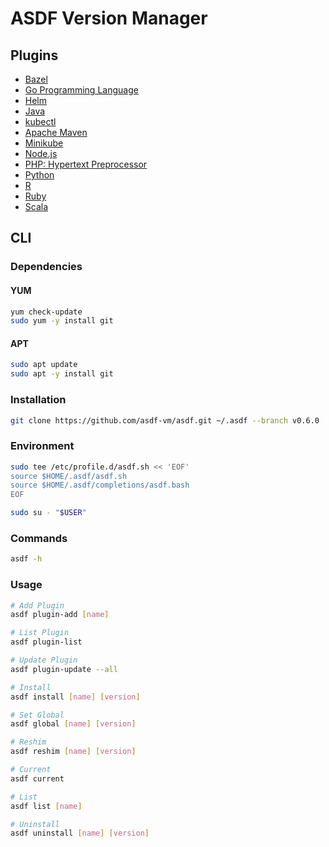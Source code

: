 # ASDF Version Manager

## Plugins

- [Bazel](/asdf/asdf-bazel.md)
- [Go Programming Language](/asdf/asdf-go.md)
- [Helm](/asdf/asdf-helm.md)
- [Java](/asdf/asdf-java.md)
- [kubectl](/asdf/asdf-kubectl.md)
- [Apache Maven](/asdf/asdf-maven.md)
- [Minikube](/asdf/asdf-minikube.md)
- [Node.js](/asdf/asdf-nodejs.md)
- [PHP: Hypertext Preprocessor](/asdf/asdf-php.md)
- [Python](/asdf/asdf-python.md)
- [R](/asdf/asdf-r-project.md)
- [Ruby](/asdf/asdf-ruby.md)
- [Scala](/asdf/asdf-scala.md)

## CLI

### Dependencies

#### YUM

```sh
yum check-update
sudo yum -y install git
```

#### APT

```sh
sudo apt update
sudo apt -y install git
```

### Installation

```sh
git clone https://github.com/asdf-vm/asdf.git ~/.asdf --branch v0.6.0
```

### Environment

```sh
sudo tee /etc/profile.d/asdf.sh << 'EOF'
source $HOME/.asdf/asdf.sh
source $HOME/.asdf/completions/asdf.bash
EOF
```

```sh
sudo su - "$USER"
```

### Commands

```sh
asdf -h
```

### Usage

```sh
# Add Plugin
asdf plugin-add [name]

# List Plugin
asdf plugin-list

# Update Plugin
asdf plugin-update --all

# Install
asdf install [name] [version]

# Set Global
asdf global [name] [version]

# Reshim
asdf reshim [name] [version]

# Current
asdf current

# List
asdf list [name]

# Uninstall
asdf uninstall [name] [version]
```
